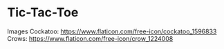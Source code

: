 # Tic-Tac-Toe
Images
Cockatoo: https://www.flaticon.com/free-icon/cockatoo_1596833
Crows: https://www.flaticon.com/free-icon/crow_1224008
